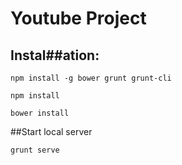# Youtube Project

## Instal##ation:

```
npm install -g bower grunt grunt-cli
```

```
npm install
```

```
bower install
```

##Start local server

```
grunt serve
```

